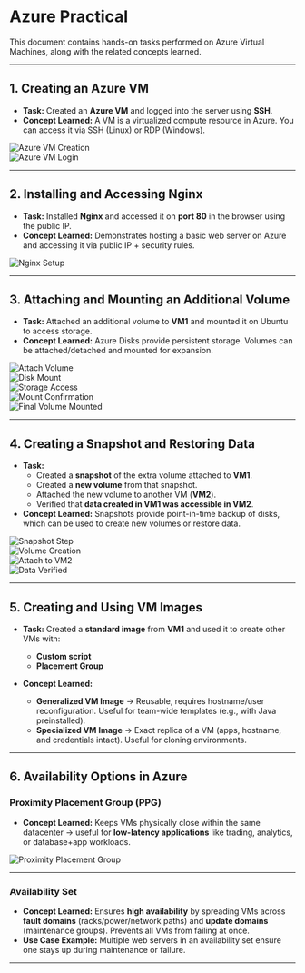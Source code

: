 # Azure Practical  

This document contains hands-on tasks performed on Azure Virtual Machines, along with the related concepts learned.  

---

## 1. Creating an Azure VM  

- **Task:** Created an **Azure VM** and logged into the server using **SSH**.  
- **Concept Learned:** A VM is a virtualized compute resource in Azure. You can access it via SSH (Linux) or RDP (Windows).  

![Azure VM Creation](image1.png)  
![Azure VM Login](image2.png)  

---

## 2. Installing and Accessing Nginx  

- **Task:** Installed **Nginx** and accessed it on **port 80** in the browser using the public IP.  
- **Concept Learned:** Demonstrates hosting a basic web server on Azure and accessing it via public IP + security rules.  

![Nginx Setup](image3.png)  

---

## 3. Attaching and Mounting an Additional Volume  

- **Task:** Attached an additional volume to **VM1** and mounted it on Ubuntu to access storage.  
- **Concept Learned:** Azure Disks provide persistent storage. Volumes can be attached/detached and mounted for expansion.  

![Attach Volume](image4.png)  
![Disk Mount](image5.png)  
![Storage Access](image6.png)  
![Mount Confirmation](image7.png)  
![Final Volume Mounted](image8.png)  

---

## 4. Creating a Snapshot and Restoring Data  

- **Task:**  
  - Created a **snapshot** of the extra volume attached to **VM1**.  
  - Created a **new volume** from that snapshot.  
  - Attached the new volume to another VM (**VM2**).  
  - Verified that **data created in VM1 was accessible in VM2**.  
- **Concept Learned:** Snapshots provide point-in-time backup of disks, which can be used to create new volumes or restore data.  

![Snapshot Step](image9.png)  
![Volume Creation](image10.png)  
![Attach to VM2](image11.png)  
![Data Verified](image12.png)  

---

## 5. Creating and Using VM Images  

- **Task:** Created a **standard image** from **VM1** and used it to create other VMs with:  
  - **Custom script**  
  - **Placement Group**  

- **Concept Learned:**  
  - **Generalized VM Image** → Reusable, requires hostname/user reconfiguration. Useful for team-wide templates (e.g., with Java preinstalled).  
  - **Specialized VM Image** → Exact replica of a VM (apps, hostname, and credentials intact). Useful for cloning environments.  

---

## 6. Availability Options in Azure  

### Proximity Placement Group (PPG)  

- **Concept Learned:** Keeps VMs physically close within the same datacenter → useful for **low-latency applications** like trading, analytics, or database+app workloads.  

![Proximity Placement Group](images/ppg.png)  

---

### Availability Set  

- **Concept Learned:** Ensures **high availability** by spreading VMs across **fault domains** (racks/power/network paths) and **update domains** (maintenance groups). Prevents all VMs from failing at once.  
- **Use Case Example:** Multiple web servers in an availability set ensure one stays up during maintenance or failure.  

---
